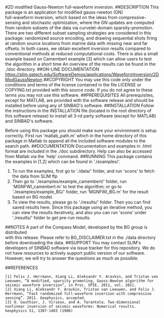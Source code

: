 #2D modified Gauss-Newton full-waveform inversion.
##DESCRIPTION
This package is an application for modified gauss-newton (GN) 			
	full-waveform inversion, which based on the ideas from 
	compressive-sensing and stochastic optimization, where the GN updates 
	are computed from random subsets of the data via curvelet-domain 
	sparsity-promotion. There are two different subset sampling strategies 
	are considered in this package: randomized source encoding, and drawing 
	sequential shots firing at random source locations from marine data 
	with missing near and far offsets. In both cases, we obtain excellent 
	inversion results compared to conventional methods at reduced 
	computational costs. There is also a small example based on Camembert
	example [3] which can allow users to test the algorithm in a short time 
    An overview of the results can be found in the ./doc directory.
##ON-LINE DOCUMENTATION
<https://slim.gatech.edu/SoftwareDemos/applications/WaveformInversion/2DModGaussNewton>
##COPYRIGHT
You may use this code only under the conditions and terms of the
    license contained in the file LICENSE or COPYING.txt provided with
    this source code. If you do not agree to these terms you may not
    use this software.
##PREREQUISITES
All prerequisites, except for MATLAB, are provided with the
    software release and should be installed before using any of
    SINBAD's software.
##INSTALLATION
Follow the instructions in the INSTALLATION file (located in the
    root directory of this software release) to install all 3-rd party
    software (except for MATLAB) and SINBAD's software.
	
Before using this package you should make sure your environment is
	setup correctly. First run 'matlab_path.m' which in the home directory
	of this package in Matlab to append all the included software 
	modules to the search path.
##DOCUMENTATION
Documentation and examples in .html format are included in the ./doc subdirectory.
  	Help can also be accessed from Matlab via the `help' command.
##RUNNING
This package contains the examples in [1,2] which can be found in
'./examples/'.

1. To run the examples, first go to './data/' folder, and run 
		'scons' to fetch the data from SLIM ftp
2. Then go to './examples/example\_camembert/' folder, run 'MGNFWI\_camenbert.m' to test
		the algorithm; or go to './examples/example_BG/' folder, run 'MGNFWI_BG.m' for the
		result based on BG model.
3. To view the results, please go to './results/' folder. Then
		you can find saved results here. Since this package using an
		iterative method, you can view the results iteratively, and also
		you can run 'scons' under './results/' folder to get pre-run results.
		
##NOTES
A part of the Compass Model, developed by the BG group is distributed 	
	with this release. 
 	Please refer to BG_DISCLAIMER.txt in the ./data directory before 
	downloading the data.
##SUPPORT
 You may contact SLIM's developers of SINBAD software via issue tracker for this repository. We do not have resources to actively support public version of our software. However, we will try to answer the questions as much as possible.

##REFERENCES

	[1] Felix J. Herrmann, Xiang Li, Aleksandr Y. Aravkin, and Tristan van Leeuwen, “A modified, sparsity promoting, Gauss-Newton algorithm for seismic waveform inversion”, in Proc. SPIE, 2011, vol. 2011.
	[2] Xiang Li, Aleksandr Y. Aravkin, Tristan van Leeuwen, and Felix J. Herrmann, “Fast randomized full-waveform inversion with compressive sensing”. 2011. Geophysics, accepted.
	[3] O. Gauthier, J. Virieux, and A. Tarantola. Two-dimensional nonlinear inversion of seismic waveforms: Numerical results. Geophysics 51, 1387-1403 (1986)
